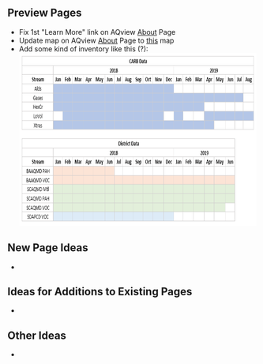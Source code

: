 ## Preview Pages

- Fix 1st "Learn More" link on AQview [About](https://aqview.arb.ca.gov/about.html) Page
- Update map on AQview [About](https://aqview.arb.ca.gov/about.html) Page to [this](https://ww2.arb.ca.gov/sites/default/files/inline-images/AB%20617_community_map_2019.png) map
- Add some kind of inventory like this (?): 
  </br><img src = "Images/inventory_sample_1.PNG" height = 350px />


## New Page Ideas
- 


## Ideas for Additions to Existing Pages
- 


## Other Ideas
- 
